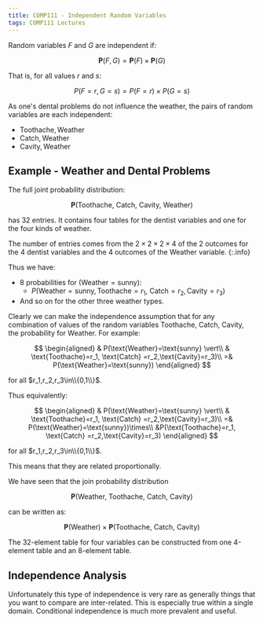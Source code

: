 ```yaml
---
title: COMP111 - Independent Random Variables
tags: COMP111 Lectures
---
```

Random variables $F$ and $G$ are independent if:

$$\mathbf{P}(F,G)=\mathbf{P}(F)\times\mathbf{P}(G)$$

That is, for all values $r$ and $s$:

$$P(F=r,G=s)=P(F=r)\times P(G=s)$$

As one's dental problems do not influence the weather, the pairs of random variables are each independent:

* $\text{Toothache},\text{Weather}$
* $\text{Catch},\text{Weather}$
* $\text{Cavity},\text{Weather}$

## Example - Weather and Dental Problems
The full joint probability distribution:

$$\mathbf{P}(\text{Toothache, Catch, Cavity, Weather})$$

has 32 entries. It contains four tables for the dentist variables and one for the four kinds of weather.

The number of entries comes from the $2\times2\times2\times4$ of the 2 outcomes for the 4 dentist variables and the 4 outcomes of the $\text{Weather}$ variable.
{:.info}

Thus we have:

* 8 probabilities for $(\text{Weather}=\text{sunny})$:
    * $P(\text{Weather}=\text{sunny}, \text{Toothache}=r_1,$ $\text{Catch} =r_2,\text{Cavity}=r_3)$
* And so on for the other three weather types.

Clearly we can make the independence assumption that for any combination of values of the random variables $\text{Toothache, Catch, Cavity,}$ the probability for $\text{Weather}$. For example:

$$
\begin{aligned}
& P(\text{Weather}=\text{sunny} \vert\\
& \text{Toothache}=r_1, \text{Catch} =r_2,\text{Cavity}=r_3)\\
=& P(\text{Weather}=\text{sunny})
\end{aligned}
$$

for all $r_1,r_2,r_3\in\\{0,1\\}$.

Thus equivalently:

$$
\begin{aligned}
& P(\text{Weather}=\text{sunny} \vert\\
& \text{Toothache}=r_1, \text{Catch} =r_2,\text{Cavity}=r_3)\\
=& P(\text{Weather}=\text{sunny})\times\\
&P(\text{Toothache}=r_1, \text{Catch} =r_2,\text{Cavity}=r_3)
\end{aligned}
$$

for all $r_1,r_2,r_3\in\\{0,1\\}$.

This means that they are related proportionally.

We have seen that the join probability distribution 

$$\mathbf{P}(\text{Weather, Toothache, Catch, Cavity})$$

can be written as:


$$\mathbf{P}(\text{Weather})\times\mathbf{P}(\text{Toothache, Catch, Cavity})$$

The 32-element table for four variables can be constructed from one 4-element table and an 8-element table.

## Independence Analysis
Unfortunately this type of independence is very rare as generally things that you want to compare are inter-related. This is especially true within a single domain.
Conditional independence is much more prevalent and useful.
